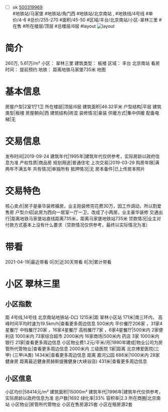 - [ ] ok [500319969](https://bj.5i5j.com/ershoufang/500319969.html)  
 #地铁站/马家堡 #地铁站/角门西 #地铁站/北京南站 ,  #地铁线/4号线
#单价/4-6 #总价/255-270 #面积/45-50   #区域/丰台/北京南站/小区-翠林三里 #在售 #所在楼层/顶层 #总楼层/6层 #layout 
![layout](http://image2.5i5j.com//group2/M00/AF/86/CgqJM12MeUKAAJEZAAR6AmSWarY880.jpg_P5.jpg) 
# 简介 
 260万,  5.61万/m² 
小区： 翠林三里
建筑类型： 板楼
区域： 丰台 北京南站
看房时间： 提前预约
地铁： 距离地铁马家堡735米 地图
# 基本信息 
 房屋户型|2室1厅1卫
所在楼层|顶层/6层
建筑面积|46.32平米
户型结构|平层
建筑类型|板楼
房屋朝向|西
建筑结构|砖混
装修情况|豪装
供暖方式|集中供暖
配备电梯|无
# 交易信息 
 发布时间|2019-09-24
建筑年代|1995年|建筑年代仅供参考，实际房龄以政府信息为准
产权性质|商品房
规划用途|普通住宅
上次交易|2019-03-29
购房年限|满两年不满五年
共有情况|单独所有
抵押情况|无
房本备件|已上传房本照片
# 交易特色 
 核心卖点|房子是豪华装修婚房，业主刚装修完花费30万，因工作调动，所以割爱售房
户型介绍|此房为西向一居室一厅一卫，改成了小两居，业主豪华装修
交通出行|距离地铁马家堡站直线距离735米，距离马家堡地铁站735米
贷款情况|业主对付款方式基本上没有什么要求（贷款情况仅供参考，最终以实际情况为准）
# 带看 
 2021-04-19|最近带看	 0|次|近30天带看	 8|次|累计带看
# 小区 翠林三里
## 小区指数 
 距 4号线,14号线 北京南站地铁站-D口 1215米|距 翠林小区站 171米|南三环内， 高峰时间平均时速为19.5km/h|查看更多周边信息
500米内 平价餐厅206家 ，31家4星餐厅
中档餐厅20家 ，16家4星餐厅
高档餐厅7家 ，6家4星餐厅|500米内 2家便利店
1000米内 73家综合超市
2000米内 16家商场|500米内 药店 3家
1000米内 银行 21家|查看更多周边信息
小区物业费1.2元/平米/月|1990年建成|物业公司为房管所代管物业|查看更多周边信息
2000米内 三级医院 1家|距离 北京博爱医院(三甲) (三甲/A类) 1434米|查看更多周边信息
距离 嘉河公园 686米|1000米内 28家 健身房
距离最近健身房赫斯缇雅健身(大峡谷店) 431米|查看更多周边信息
## 小区信息 
 小区均价|58414元/m²
建筑面积|15000m²
建筑年代|1996年|建筑年代仅供参考，实际房龄以政府信息为准
总户数|1692
绿化率|33%
容积率|2.3
所在商圈|北京南站
小区物业|房管所代管物业
小区在售房源25套
小区在租房源2套
